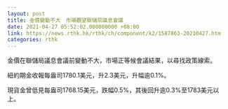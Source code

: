 ```yaml
---
layout: post
title: 金價變動不大　市場觀望聯儲局議息會議
date: 2021-04-27 05:52:02.000000000 +08:00
link: https://news.rthk.hk/rthk/ch/component/k2/1587863-20210427.htm
categories: rthk
---
```


金價在聯儲局議息會議前變動不大，市場正等候會議結果，以尋找政策線索。

紐約期金收報每盎司1780.1美元，升2.3美元，升幅逾0.1%。

現貨金曾低見每盎司1768.15美元，跌幅0.5%，其後回升逾0.3%至1783美元以上。
